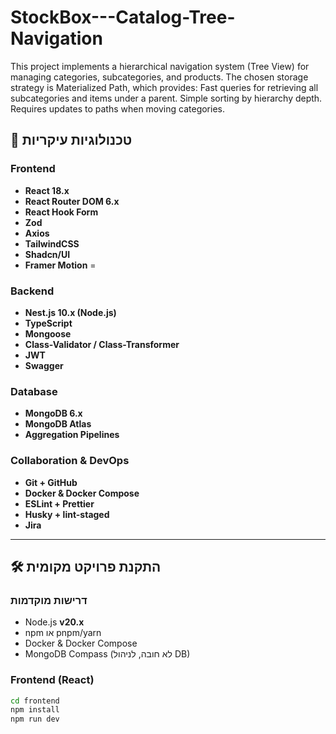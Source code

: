# StockBox---Catalog-Tree-Navigation
This project implements a hierarchical navigation system (Tree View) for managing categories, subcategories, and products. The chosen storage strategy is Materialized Path, which provides: Fast queries for retrieving all subcategories and items under a parent. Simple sorting by hierarchy depth. Requires updates to paths when moving categories.

## 🚀 טכנולוגיות עיקריות

### Frontend
- **React 18.x** 
- **React Router DOM 6.x** 
- **React Hook Form** 
- **Zod** 
- **Axios**
- **TailwindCSS** 
- **Shadcn/UI**
- **Framer Motion** =

### Backend
- **Nest.js 10.x (Node.js)** 
- **TypeScript** 
- **Mongoose** 
- **Class-Validator / Class-Transformer** 
- **JWT** 
- **Swagger** 

### Database
- **MongoDB 6.x** 
- **MongoDB Atlas** 
- **Aggregation Pipelines** 

### Collaboration & DevOps
- **Git + GitHub**
- **Docker & Docker Compose** 
- **ESLint + Prettier** 
- **Husky + lint-staged** 
- **Jira** 

---

## 🛠 התקנת פרויקט מקומית

### דרישות מוקדמות
- Node.js **v20.x**
- npm או pnpm/yarn
- Docker & Docker Compose
- MongoDB Compass (לא חובה, לניהול DB)

### Frontend (React)
```bash
cd frontend
npm install
npm run dev
